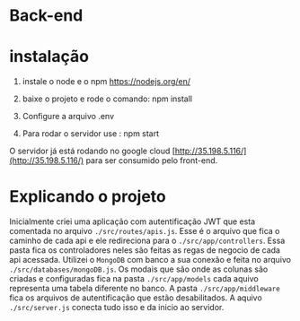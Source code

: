 # Back-end

# instalação

1. instale o node e o npm https://nodejs.org/en/

2. baixe o projeto e rode o comando: npm install

3. Configure a arquivo .env

4. Para rodar o servidor use : npm start 

O servidor já está rodando no google cloud  [http://35.198.5.116/](http://35.198.5.116/) para ser consumido pelo front-end.

# Explicando o projeto 

Inicialmente criei uma aplicação com autentificação JWT que esta comentada no arquivo 
`./src/routes/apis.js`. Esse é o arquivo que fica o caminho de cada api e ele redireciona para o `./src/app/controllers`. Essa pasta fica os controladores neles são feitas as regas de negocio de cada api acessada. Utilizei o `MongoDB` com banco a sua conexão e feita no arquivo `./src/databases/mongoDB.js`. Os modais que são onde as colunas são criadas e configuradas fica na pasta `./src/app/models` cada aquivo representa uma tabela diferente no banco. A pasta `./src/app/middleware` fica os arquivos de autentificação que estão desabilitados. A aquivo `./src/server.js` conecta tudo isso e da inicio ao servidor. 





